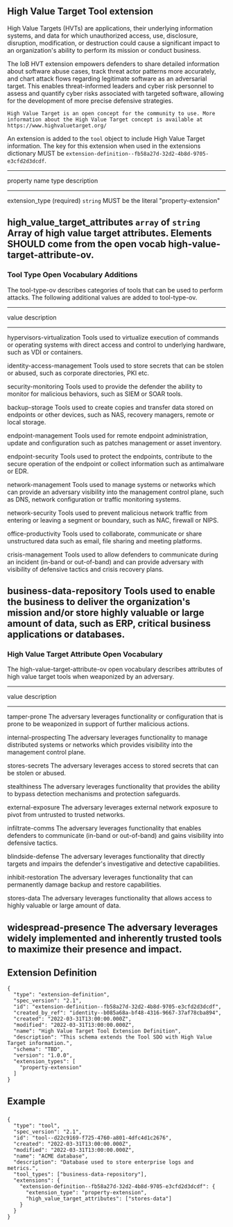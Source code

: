 ## High Value Target Tool extension

High Value Targets (HVTs) are applications, their underlying information
systems, and data for which unauthorized access, use, disclosure,
disruption, modification, or destruction could cause a significant
impact to an organization's ability to perform its mission or conduct
business.

The IoB HVT extension empowers defenders to share detailed information
about software abuse cases, track threat actor patterns more accurately,
and chart attack flows regarding legitimate software as an adversarial
target. This enables threat-informed leaders and cyber risk personnel to
assess and quantify cyber risks associated with targeted software,
allowing for the development of more precise defensive strategies.


    High Value Target is an open concept for the community to use. More information about the High Value Target concept is available at https://www.highvaluetarget.org/

An extension is added to the `tool` object to include High Value Target
information. The key for this extension when used in the extensions
dictionary MUST be
`extension-definition--fb58a27d-32d2-4b8d-9705-e3cfd2d3dcdf`.

  ----------------------------------------------------------------------------------------
  property name                  type                    description
  ------------------------------ ----------------------- ---------------------------------
  extension_type (required)      `string`                MUST be the literal
                                                         "property-extension"

  high_value_target_attributes   `array` of `string`     Array of high value target
                                                         attributes. Elements SHOULD come
                                                         from the open vocab
                                                         high-value-target-attribute-ov.
  ----------------------------------------------------------------------------------------

### Tool Type Open Vocabulary Additions

The tool-type-ov describes categories of tools that can be used to
perform attacks. The following additional values are added to
tool-type-ov.

  -----------------------------------------------------------------------
  value                               description
  ----------------------------------- -----------------------------------
  hypervisors-virtualization          Tools used to virtualize execution
                                      of commands or operating systems
                                      with direct access and control to
                                      underlying hardware, such as VDI or
                                      containers.

  identity-access-management          Tools used to store secrets that
                                      can be stolen or abused, such as
                                      corporate directories, PKI etc.

  security-monitoring                 Tools used to provide the defender
                                      the ability to monitor for
                                      malicious behaviors, such as SIEM
                                      or SOAR tools.

  backup-storage                      Tools used to create copies and
                                      transfer data stored on endpoints
                                      or other devices, such as NAS,
                                      recovery managers, remote or local
                                      storage.

  endpoint-management                 Tools used for remote endpoint
                                      administration, update and
                                      configuration such as patches
                                      management or asset inventory.

  endpoint-security                   Tools used to protect the
                                      endpoints, contribute to the secure
                                      operation of the endpoint or
                                      collect information such as
                                      antimalware or EDR.

  network-management                  Tools used to manage systems or
                                      networks which can provide an
                                      adversary visibility into the
                                      management control plane, such as
                                      DNS, network configuration or
                                      traffic monitoring systems.

  network-security                    Tools used to prevent malicious
                                      network traffic from entering or
                                      leaving a segment or boundary, such
                                      as NAC, firewall or NIPS.

  office-productivity                 Tools used to collaborate,
                                      communicate or share unstructured
                                      data such as email, file sharing
                                      and meeting platforms.

  crisis-management                   Tools used to allow defenders to
                                      communicate during an incident
                                      (in-band or out-of-band) and can
                                      provide adversary with visibility
                                      of defensive tactics and crisis
                                      recovery plans.

  business-data-repository            Tools used to enable the business
                                      to deliver the organization's
                                      mission and/or store highly
                                      valuable or large amount of data,
                                      such as ERP, critical business
                                      applications or databases.
  -----------------------------------------------------------------------

### 

### High Value Target Attribute Open Vocabulary

The high-value-target-attribute-ov open vocabulary describes attributes
of high value target tools when weaponized by an adversary.

  -----------------------------------------------------------------------
  value                               description
  ----------------------------------- -----------------------------------
  tamper-prone                        The adversary leverages
                                      functionality or configuration that
                                      is prone to be weaponized in
                                      support of further malicious
                                      actions.

  internal-prospecting                The adversary leverages
                                      functionality to manage distributed
                                      systems or networks which provides
                                      visibility into the management
                                      control plane.

  stores-secrets                      The adversary leverages access to
                                      stored secrets that can be stolen
                                      or abused.

  stealthiness                        The adversary leverages
                                      functionality that provides the
                                      ability to bypass detection
                                      mechanisms and protection
                                      safeguards.

  external-exposure                   The adversary leverages external
                                      network exposure to pivot from
                                      untrusted to trusted networks.

  infiltrate-comms                    The adversary leverages
                                      functionality that enables
                                      defenders to communicate (in-band
                                      or out-of-band) and gains
                                      visibility into defensive tactics.

  blindside-defense                   The adversary leverages
                                      functionality that directly targets
                                      and impairs the defender's
                                      investigative and detective
                                      capabilities.

  inhibit-restoration                 The adversary leverages
                                      functionality that can permanently
                                      damage backup and restore
                                      capabilities.

  stores-data                         The adversary leverages
                                      functionality that allows access to
                                      highly valuable or large amount of
                                      data.

  widespread-presence                 The adversary leverages widely
                                      implemented and inherently trusted
                                      tools to maximize their presence
                                      and impact.
  -----------------------------------------------------------------------

## 

## 

## Extension Definition

    {
      "type": "extension-definition",
      "spec_version": "2.1",
      "id": "extension-definition--fb58a27d-32d2-4b8d-9705-e3cfd2d3dcdf",
      "created_by_ref": "identity--b085a68a-bf48-4316-9667-37af78cba894",
      "created": "2022-03-31T13:00:00.000Z",
      "modified": "2022-03-31T13:00:00.000Z",
      "name": "High Value Target Tool Extension Definition",
      "description": "This schema extends the Tool SDO with High Value Target information.",
      "schema": "TBD",
      "version": "1.0.0",
      "extension_types": [
        "property-extension"
      ]
    }

## Example

### 

    {
      "type": "tool",
      "spec_version": "2.1",
      "id": "tool--d22c9169-f725-4760-a801-4dfc4d1c2676",
      "created": "2022-03-31T13:00:00.000Z",
      "modified": "2022-03-31T13:00:00.000Z",
      "name": "ACME database",
      "description": "Database used to store enterprise logs and metrics.",
      "tool_types": ["business-data-repository"],
      "extensions": {
        "extension-definition--fb58a27d-32d2-4b8d-9705-e3cfd2d3dcdf": {
          "extension_type": "property-extension",
          "high_value_target_attributes": ["stores-data"]
        }
      }
    }
